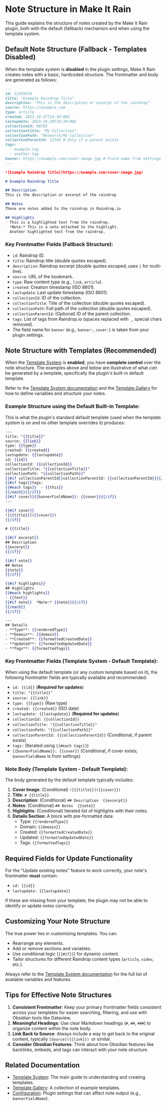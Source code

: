 # Note Structure in Make It Rain

This guide explains the structure of notes created by the Make It Rain plugin, both with the default (fallback) mechanism and when using the template system.

## Default Note Structure (Fallback - Templates Disabled)

When the template system is **disabled** in the plugin settings, Make It Rain creates notes with a basic, hardcoded structure. The frontmatter and body are generated as follows:

```markdown
---
id: 12345678
title: "Example Raindrop Title"
description: "This is the description or excerpt of the raindrop"
source: https://example.com
type: article
created: 2023-10-27T14:30:00Z
lastupdate: 2023-10-28T10:20:00Z 
collectionId: 98765
collectionTitle: "My Collection"
collectionPath: "Research/My Collection"
collectionParentId: 12345 # Only if a parent exists
tags:
  - example-tag
  - another-tag
banner: https://example.com/cover-image.jpg # Field name from settings
---

![Example Raindrop Title](https://example.com/cover-image.jpg)

# Example Raindrop Title

## Description
This is the description or excerpt of the raindrop

## Notes
These are notes added to the raindrop in Raindrop.io

## Highlights
- This is a highlighted text from the raindrop.
  *Note:* This is a note attached to the highlight.
- Another highlighted text from the raindrop.
```

### Key Frontmatter Fields (Fallback Structure):

-   `id`: Raindrop ID.
-   `title`: Raindrop title (double quotes escaped).
-   `description`: Raindrop excerpt (double quotes escaped; uses `|` for multi-line).
-   `source`: URL of the bookmark.
-   `type`: Raw content type (e.g., `link`, `article`).
-   `created`: Creation timestamp (ISO 8601).
-   `lastupdate`: Last update timestamp (ISO 8601).
-   `collectionId`: ID of the collection.
-   `collectionTitle`: Title of the collection (double quotes escaped).
-   `collectionPath`: Full path of the collection (double quotes escaped).
-   `collectionParentId`: (Optional) ID of the parent collection.
-   `tags`: List of tags from Raindrop.io (spaces replaced with `_`, special chars removed).
-   The field name for `banner` (e.g., `banner:`, `cover:`) is taken from your plugin settings.

## Note Structure with Templates (Recommended)

When the [Template System](template-system.md) is **enabled**, you have **complete control** over the note structure. The examples above and below are illustrative of what *can* be generated by a template, specifically the plugin's built-in default template.

Refer to the [Template System documentation](template-system.md) and the [Template Gallery](template-gallery.md) for how to define variables and structure your notes.

### Example Structure using the Default Built-in Template:

This is what the plugin's standard default template (used when the template system is on and no other template overrides it) produces:

```handlebars
---
title: "{{title}}" 
source: {{link}}
type: {{type}} 
created: {{created}}
lastupdate: {{lastupdate}} 
id: {{id}}
collectionId: {{collectionId}}
collectionTitle: "{{collectionTitle}}"
collectionPath: "{{collectionPath}}"
{{#if collectionParentId}}collectionParentId: {{collectionParentId}}{{/if}}
{{#if tags}}tags:
{{#each tags}}  - {{this}}
{{/each}}{{/if}}
{{#if cover}}{{bannerFieldName}}: {{cover}}{{/if}}
---

{{#if cover}}
![{{title}}]({{cover}})
{{/if}}

# {{title}}

{{#if excerpt}}
## Description
{{excerpt}}
{{/if}}

{{#if note}}
## Notes
{{note}}
{{/if}}

{{#if highlights}}
## Highlights
{{#each highlights}}
- {{text}}
{{#if note}}  *Note:* {{note}}{{/if}}
{{/each}}
{{/if}}

---
## Details
- **Type**: {{renderedType}}
- **Domain**: {{domain}}
- **Created**: {{formattedCreatedDate}}
- **Updated**: {{formattedUpdatedDate}}
- **Tags**: {{formattedTags}}
```

### Key Frontmatter Fields (Template System - Default Template):

When using the default template (or any custom template based on it), the following frontmatter fields are typically available and recommended:

-   `id: {{id}}` (**Required for updates**)
-   `title: "{{title}}"`
-   `source: {{link}}`
-   `type: {{type}}` (Raw type)
-   `created: {{created}}` (ISO date)
-   `lastupdate: {{lastupdate}}` (**Required for updates**)
-   `collectionId: {{collectionId}}`
-   `collectionTitle: "{{collectionTitle}}"`
-   `collectionPath: "{{collectionPath}}"`
-   `collectionParentId: {{collectionParentId}}` (Conditional, if parent exists)
-   `tags:` (Iterated using `{{#each tags}}`)
-   `{{bannerFieldName}}: {{cover}}` (Conditional, if cover exists; `bannerFieldName` is from settings)

### Note Body (Template System - Default Template):

The body generated by the default template typically includes:

1.  **Cover Image**: (Conditional) `![{{title}}]({{cover}})`
2.  **Title**: `# {{title}}`
3.  **Description**: (Conditional) `## Description 
 {{excerpt}}`
4.  **Notes**: (Conditional) `## Notes 
 {{note}}`
5.  **Highlights**: (Conditional) Iterated list of highlights with their notes.
6.  **Details Section**: A block with pre-formatted data:
    *   Type: `{{renderedType}}`
    *   Domain: `{{domain}}`
    *   Created: `{{formattedCreatedDate}}`
    *   Updated: `{{formattedUpdatedDate}}`
    *   Tags: `{{formattedTags}}`

## Required Fields for Update Functionality

For the "Update existing notes" feature to work correctly, your note's frontmatter **must** contain:

-   `id: {{id}}`
-   `lastupdate: {{lastupdate}}`

If these are missing from your template, the plugin may not be able to identify or update notes correctly.

## Customizing Your Note Structure

The true power lies in customizing templates. You can:

-   Rearrange any elements.
-   Add or remove sections and variables.
-   Use conditional logic (`{{#if}}`) for dynamic content.
-   Tailor structures for different Raindrop content types (`article`, `video`, etc.).

Always refer to the [Template System documentation](template-system.md) for the full list of available variables and features.

## Tips for Effective Note Structures

1.  **Consistent Frontmatter**: Keep your primary frontmatter fields consistent across your templates for easier searching, filtering, and use with Obsidian tools like Dataview.
2.  **Meaningful Headings**: Use clear Markdown headings (`#`, `##`, `###`) to organize content within the note body.
3.  **Link Back to Source**: Always include a way to get back to the original content, typically `[Source]({{link}}) `or similar.
4.  **Consider Obsidian Features**: Think about how Obsidian features like backlinks, embeds, and tags can interact with your note structure.

## Related Documentation

-   [Template System](template-system.md): The main guide to understanding and creating templates.
-   [Template Gallery](template-gallery.md): A collection of example templates.
-   [Configuration](configuration.md): Plugin settings that can affect note output (e.g., `bannerFieldName`).

